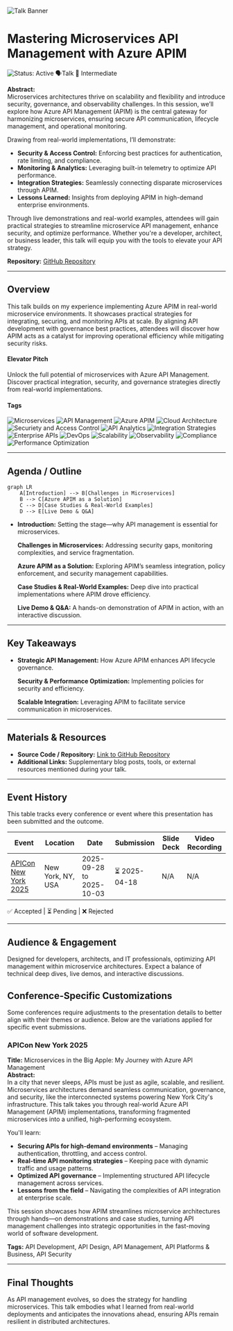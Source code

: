 ![Talk Banner](https://your-image-link.com/banner.jpg)

# Mastering Microservices API Management with Azure APIM

![Status: Active](https://img.shields.io/badge/Status-Active-brightgreen) 🗣️Talk 🔵 Intermediate

**Abstract:**  
Microservices architectures thrive on scalability and flexibility and introduce security, governance, and observability challenges. In this session, we’ll explore how Azure API Management (APIM) is the central gateway for harmonizing microservices, ensuring secure API communication, lifecycle management, and operational monitoring.

Drawing from real-world implementations, I’ll demonstrate:

- **Security & Access Control:** Enforcing best practices for authentication, rate limiting, and compliance.
- **Monitoring & Analytics:** Leveraging built-in telemetry to optimize API performance.
- **Integration Strategies:** Seamlessly connecting disparate microservices through APIM.
- **Lessons Learned:** Insights from deploying APIM in high-demand enterprise environments.

Through live demonstrations and real-world examples, attendees will gain practical strategies to streamline microservice API management, enhance security, and optimize performance. Whether you're a developer, architect, or business leader, this talk will equip you with the tools to elevate your API strategy.

**Repository:**  [GitHub Repository](https://github.com/yourusername/your-presentation-repo)

---

## Overview

This talk builds on my experience implementing Azure APIM in real-world microservice environments. It showcases practical strategies for integrating, securing, and monitoring APIs at scale. By aligning API development with governance best practices, attendees will discover how APIM acts as a catalyst for improving operational efficiency while mitigating security risks.

#### Elevator Pitch

Unlock the full potential of microservices with Azure API Management. Discover practical integration, security, and governance strategies directly from real-world implementations.

#### Tags

![Microservices](https://img.shields.io/badge/Tag-Microservices-blue) ![API Management](https://img.shields.io/badge/Tag-APIManagement-blue) ![Azure APIM](https://img.shields.io/badge/Tag-AzureAPIM-blue) ![Cloud Architecture](https://img.shields.io/badge/Tag-CloudArchitecture-blue) ![Securiety and Access Control](https://img.shields.io/badge/Tag-SecurityAndAccessControl-blue) ![API Analytics](https://img.shields.io/badge/Tag-APIAnalytics-blue) ![Integration Strategies](https://img.shields.io/badge/Tag-IntegrationStratgies-blue) ![Enterprise APIs](https://img.shields.io/badge/Tag-EnterpriseAPIs-blue) ![DevOps](https://img.shields.io/badge/Tag-DevOps-blue) ![Scalability](https://img.shields.io/badge/Tag-Scalability-blue) ![Observability](https://img.shields.io/badge/Tag-Observability-blue) ![Compliance](https://img.shields.io/badge/Tag-Compliance-blue) ![Performance Optimization](https://img.shields.io/badge/Tag-PerformanceOptimization-blue)

---

## Agenda / Outline

```mermaid
graph LR
    A[Introduction] --> B[Challenges in Microservices]
    B --> C[Azure APIM as a Solution]
    C --> D[Case Studies & Real-World Examples]
    D --> E[Live Demo & Q&A]
```

- **Introduction:**   Setting the stage—why API management is essential for microservices.

  **Challenges in Microservices:**   Addressing security gaps, monitoring complexities, and service fragmentation.

  **Azure APIM as a Solution:**   Exploring APIM’s seamless integration, policy enforcement, and security management capabilities.

  **Case Studies & Real-World Examples:**   Deep dive into practical implementations where APIM drove efficiency.

  **Live Demo & Q&A:**   A hands-on demonstration of APIM in action, with an interactive discussion.

---

## Key Takeaways

- **Strategic API Management:** How Azure APIM enhances API lifecycle governance.

  **Security & Performance Optimization:** Implementing policies for security and efficiency.

  **Scalable Integration:** Leveraging APIM to facilitate service communication in microservices.

---

## Materials & Resources

- **Source Code / Repository:** [Link to GitHub Repository](https://github.com/yourusername/your-presentation-repo)
- **Additional Links:** Supplementary blog posts, tools, or external resources mentioned during your talk.

---

## Event History

This table tracks every conference or event where this presentation has been submitted and the outcome.

| Event                                                       | Location          | Date                     | Submission   | Slide Deck | Video Recording |
| ----------------------------------------------------------- | ----------------- | ------------------------ | ------------ | ---------- | --------------- |
| [APICon New York 2025](https://apiconference.net/new-york/) | New York, NY, USA | 2025-09-28 to 2025-10-03 | ⏳ 2025-04-18 | N/A        | N/A             |

✅ Accepted | ⏳ Pending | ❌ Rejected

---

## Audience & Engagement

Designed for developers, architects, and IT professionals, optimizing API management within microservice architectures. Expect a balance of technical deep dives, live demos, and interactive discussions.

## Conference-Specific Customizations

Some conferences require adjustments to the presentation details to better align with their themes or audience. Below are the variations applied for specific event submissions.

### APICon New York 2025

**Title:** Microservices in the Big Apple: My Journey with Azure API Management  
**Abstract:**  
In a city that never sleeps, APIs must be just as agile, scalable, and resilient. Microservices architectures demand seamless communication, governance, and security, like the interconnected systems powering New York City's infrastructure. This talk takes you through real-world Azure API Management (APIM) implementations, transforming fragmented microservices into a unified, high-performing ecosystem.

You'll learn:

- **Securing APIs for high-demand environments** – Managing authentication, throttling, and access control.
- **Real-time API monitoring strategies** – Keeping pace with dynamic traffic and usage patterns.
- **Optimized API governance** – Implementing structured API lifecycle management across services.
- **Lessons from the field** – Navigating the complexities of API integration at enterprise scale.

This session showcases how APIM streamlines microservice architectures through hands—on demonstrations and case studies, turning API management challenges into strategic opportunities in the fast-moving world of software development.

**Tags:** API Development, API Design, API Management, API Platforms & Business, API Security

---

## Final Thoughts

As API management evolves, so does the strategy for handling microservices. This talk embodies what I learned from real-world deployments and anticipates the innovations ahead, ensuring APIs remain resilient in distributed architectures.